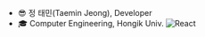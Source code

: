 - 😎 정 태민(Taemin Jeong), Developer
- :mortar_board: Computer Engineering, Hongik Univ.
![React](https://img.shields.io/badge/React-61DAFB.svg?&style=for-the-badge&logo=React&logoColor=white)
